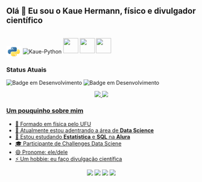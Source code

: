 ## Olá 👋 Eu sou o Kaue Hermann, físico e divulgador científico


<div style="display: inline_block"><br>
  <img align="center" alt="Kaue-Python" height="30" width="40" src="https://raw.githubusercontent.com/devicons/devicon/master/icons/python/python-original.svg"/>
  <img align="center" alt="Kaue-Python" height="80" width="80" src="https://cdn.jsdelivr.net/gh/devicons/devicon/icons/oracle/oracle-original.svg" />
  <img src="https://cdn.jsdelivr.net/gh/devicons/devicon/icons/jupyter/jupyter-original-wordmark.svg" width="40" height="40"/>
  <img src="https://cdn.jsdelivr.net/gh/devicons/devicon/icons/pandas/pandas-original.svg" width="40" height="40"/>
  <img src="https://cdn.jsdelivr.net/gh/devicons/devicon/icons/numpy/numpy-original.svg" width="40" height="40"/>
  <a>
 <img style="border-radius: 40%;" src="https://user-images.githubusercontent.com/68445400/167929638-be49afaf-e307-4687-9307-fc37c7489741.svg" width="45px;" alt=""/>
 <sub><b></b></sub></a> <a></a>
</div>

### Status Atuais
![Badge em Desenvolvimento](https://img.shields.io/static/v1?label=ESTUDANDO&message=ESTATÍSTICA&color=<COLOR>)
![Badge em Desenvolvimento](https://img.shields.io/static/v1?label=ESTUDANDO&message=SQL&color=<COLOR>)
  
<div align="center">
  <a href="https://github.com/KaueAbbe">
  <img  height="165em" src="https://github-readme-stats.vercel.app/api?username=KaueAbbe&show_icons=true&theme=radical&include_all_commits=true&count_private=true"/>
  <img  height="165em" src="https://github-readme-stats.vercel.app/api/top-langs/?username=KaueAbbe&layout=compact&langs_count=7&theme=radical"/>
    
</div>

### Um pouquinho sobre mim
- 🔬 Formado em física pelo UFU
- 🔭 Atualmente estou adentrando a área de **Data Science**
- 🌱 Estou estudando **Estatística** e **SQL** na **Alura**
- 🎓 Participante de Challenges Data Sciene
- 😄 Pronome: ele/dele
- ⚡ Um hobbie: eu faço divulgação científica
 
<div align = "center"> 
  <a href="https://www.linkedin.com/in/kaue-abbehausen-5b1922165/" target="_blank"><img src="https://img.shields.io/badge/-LinkedIn-%230077B5?style=for-the-badge&logo=linkedin&logoColor=white" target="_blank"></a> 
  <a href="https://www.instagram.com/cienciaeanimacao/" target="_blank"><img src="https://img.shields.io/badge/-Instagram-%23E4405F?style=for-the-badge&logo=instagram&logoColor=white" target="_blank"></a>
  <a href="https://www.youtube.com/channel/UCfzwfI4y_PPXyd-ivv4KXOw" target="_blank"><img src="https://img.shields.io/badge/YouTube-FF0000?style=for-the-badge&logo=youtube&logoColor=white" target="_blank"></a>
  <a href = "mailto:kaueabbehausen@hotmail.com"><img src="https://img.shields.io/badge/Microsoft_Outlook-0078D4?style=for-the-badge&logo=microsoft-outlook&logoColor=white" target="_blank"></a>
</div>
